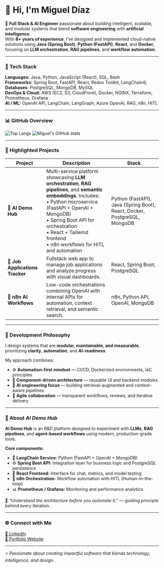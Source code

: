 # 👋 Hi, I'm Miguel Díaz  

🚀 **Full Stack & AI Engineer** passionate about building intelligent, scalable, and modular systems that blend **software engineering** with **artificial intelligence**.  
With **8+ years of experience**, I’ve designed and implemented cloud-native solutions using **Java (Spring Boot)**, **Python (FastAPI)**, **React**, and **Docker**, focusing on **LLM orchestration**, **RAG pipelines**, and **workflow automation**.

---

### 🧠 Tech Stack
**Languages:** Java, Python, JavaScript (React), SQL, Bash  
**Frameworks:** Spring Boot, FastAPI, React, Redux Toolkit, LangChain4j  
**Databases:** PostgreSQL, MongoDB, MySQL  
**DevOps & Cloud:** AWS (EC2, S3, CloudFront), Docker, NGINX, Terraform, Prometheus, Grafana  
**AI / ML:** OpenAI API, LangChain, LangGraph, Azure OpenAI, RAG, n8n, HITL  

---

### 📊 GitHub Overview

![Top Langs](https://github-readme-stats.vercel.app/api/top-langs/?username=MikeDiaz-Pro&layout=donut&theme=tokyonight)
![Miguel's GitHub stats](https://github-readme-stats.vercel.app/api?username=MikeDiaz-Pro&show_icons=true&theme=tokyonight)

---

### 🧩 Highlighted Projects
| Project | Description | Stack |
|----------|--------------|--------|
| 🤖 **AI Demo Hub** | Multi-service platform showcasing **LLM orchestration**, **RAG pipelines**, and **semantic embeddings**. Includes: <br>• Python microservice (FastAPI + OpenAI + MongoDB)<br>• Spring Boot API for orchestration<br>• React + Tailwind frontend<br>• n8n workflows for HITL and automation | Python (FastAPI), Java (Spring Boot), React, Docker, PostgreSQL, MongoDB |
| 💼 **Job Applications Tracker** | Fullstack web app to manage job applications and analyze progress with visual dashboards. | React, Spring Boot, PostgreSQL |
| 🔁 **n8n AI Workflows** | Low-code orchestrations combining OpenAI with internal APIs for automation, context retrieval, and semantic search. | n8n, Python API, OpenAI, MongoDB |

---

### 🧱 Development Philosophy
I design systems that are **modular, maintainable, and measurable**, prioritizing **clarity**, **automation**, and **AI-readiness**.

My approach combines:
- ⚙️ **Automation-first mindset** — CI/CD, Dockerized environments, IaC principles  
- 🧩 **Component-driven architecture** — reusable UI and backend modules  
- 🧠 **AI engineering focus** — building retrieval-augmented and context-aware pipelines  
- 🤝 **Agile collaboration** — transparent workflows, reviews, and iterative delivery  

---

### 🧠 About *AI Demo Hub*
**AI Demo Hub** is an R&D platform designed to experiment with **LLMs**, **RAG pipelines**, and **agent-based workflows** using modern, production-grade tools.

**Core components:**
- 🧩 **LangChain Service:** Python (FastAPI + OpenAI + MongoDB)  
- ⚙️ **Spring Boot API:** Integration layer for business logic and PostgreSQL persistence  
- 💬 **React Frontend:** Interface for chat, metrics, and model testing  
- 🔄 **n8n Orchestration:** Workflow automation with HITL (Human-in-the-loop)  
- 📊 **Prometheus / Grafana:** Monitoring and performance analytics  

🧠 *“Understand the architecture before you automate it.”* — guiding principle behind every iteration.

---

### 🌐 Connect with Me
[💼 LinkedIn](https://www.linkedin.com/in/migueldia3c/)  
[📂 Portfolio Website](https://web.migueldiaz.info/)  

---

⭐️ *Passionate about creating impactful software that blends technology, intelligence, and design.*
